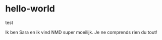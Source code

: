 # hello-world
test

<h> Ik ben Sara en ik vind NMD super moeilijk. Je ne comprends rien du tout! </h>
